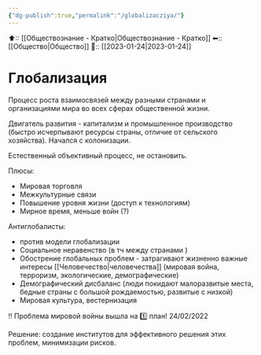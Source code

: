 ```yaml
---
{"dg-publish":true,"permalink":"/globalizacziya/"}
---
```



⬆:: [[Обществознание - Кратко\|Обществознание - Кратко]]
⬅:: [[Общество\|Общество]]
📅:: [[2023-01-24\|2023-01-24]]

# Глобализация
Процесс роста взаимосвязей между разными странами и организациями мира во всех сферах общественной жизни.

Двигатель развития - капитализм и промышленное производство (быстро исчерпывают ресурсы страны, отличие от сельского хозяйства). Начался с колонизации.

Естественный объективный процесс, не остановить.

Плюсы:
- Мировая торговля 
- Межкультурные связи
- Повышение уровня жизни (доступ к технологиям)
- Мирное время, меньше войн (?)

Антиглобалисты:
- против модели глобализации 
- Социальное неравенство (в тч между странами )
- Обострение глобальных проблем - затрагивают жизненно важные интересы [[Человечество\|человечества]] (мировая война, терроризм, экологические, демографические)
- Демографический дисбаланс (люди покидают малоразвитые места, бедные страны с большой рождаемостью, развитые с низкой)
- Мировая культура, вестернизация

‼️ Проблема мировой войны вышла на 1️⃣ план! 24/02/2022

Решение: создание институтов для эффективного решения этих проблем, минимизации рисков.

